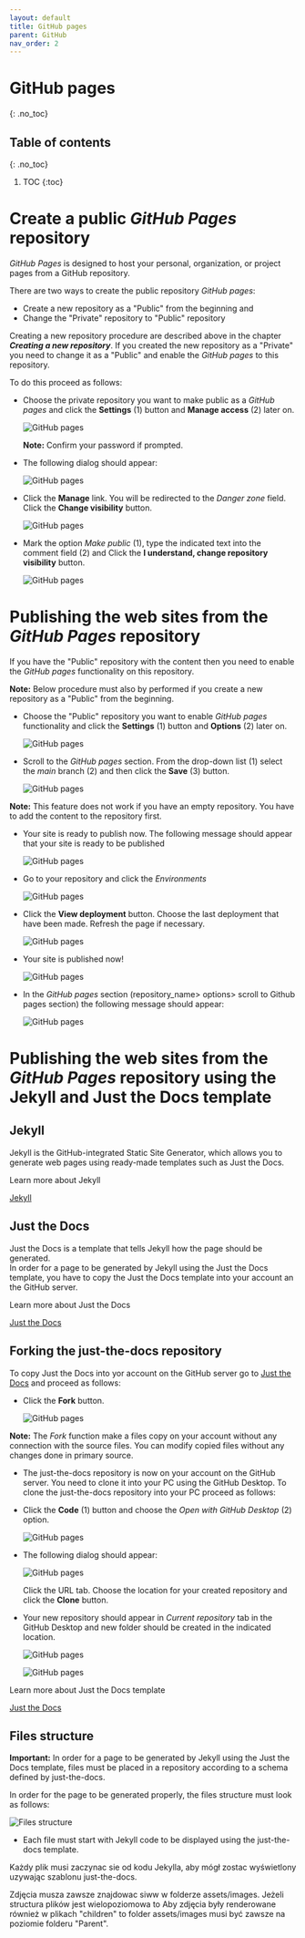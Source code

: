 ```yaml
---
layout: default
title: GitHub pages
parent: GitHub
nav_order: 2
---
```


# GitHub pages
{: .no_toc}


## Table of contents
{: .no_toc}

1. TOC
{:toc}

# Create a public *GitHub Pages* repository

*GitHub Pages* is designed to host your personal, organization, or project pages from a GitHub repository.

There are two ways to create the public repository *GitHub pages*:  
* Create a new repository as a "Public" from the beginning and
* Change the "Private" repository to "Public" repository

Creating a new repository procedure are described above in the chapter ***Creating a new repository***. If you created the new repository as a "Private" you need to change it as a "Public" and enable the *GitHub pages* to this repository.

To do this proceed as follows:

* Choose the private repository you want to make public as a *GitHub pages* and click the **Settings** (1) button and **Manage access** (2) later on.

   ![GitHub pages](../assets/images/Rep_2.png)

   **Note:** Confirm your password if prompted. 

* The following dialog should appear:

   ![GitHub pages](../assets/images/GitHub_pages_1.png)

*  Click the **Manage** link. You will be redirected to the *Danger zone* field. Click the **Change visibility** button.

   ![GitHub pages](../assets/images/GitHub_pages_2.png)

* Mark the option *Make public* (1), type the indicated text into the comment field (2) and Click the **I understand, change repository visibility** button.

   ![GitHub pages](../assets/images/GitHub_pages_4.png)


# Publishing the web sites from the *GitHub Pages* repository

If you have the "Public" repository with the content then you need to enable the *GitHub pages* functionality on this repository. 

**Note:** Below procedure must also by performed if you create a new repository as a "Public" from the beginning.

* Choose the "Public" repository you want to enable *GitHub pages* functionality and click the **Settings** (1) button and **Options** (2) later on.

   ![GitHub pages](../assets/images/GitHub_pages_5.png)

* Scroll to the *GitHub pages* section. From the drop-down list (1) select the *main* branch (2) and then click the **Save** (3) button.

   ![GitHub pages](../assets/images/GitHub_pages_6.png)

**Note:** This feature does not work if you have an empty repository. You have to add the content to the repository first. 

* Your site is ready to publish now. The following message should appear that your site is ready to be published

   ![GitHub pages](../assets/images/GitHub_pages_7.png)

* Go to your repository and click the *Environments* 

   ![GitHub pages](../assets/images/GitHub_pages_8.png)

* Click the **View deployment** button. Choose the last deployment that have been made. Refresh the page if necessary.

   ![GitHub pages](../assets/images/GitHub_pages_9.png)

* Your site is published now!

   ![GitHub pages](../assets/images/GitHub_pages_10.png)

* In the *GitHub pages* section (repository_name> options> scroll to Github pages section) the following message should appear:

   ![GitHub pages](../assets/images/GitHub_pages_11.png)

# Publishing the web sites from the *GitHub Pages* repository using the Jekyll and Just the Docs template

## Jekyll 
Jekyll is the GitHub-integrated Static Site Generator, which allows you to generate web pages using ready-made templates such as Just the Docs.

Learn more about Jekyll

[Jekyll](https://jekyllrb.com/)

## Just the Docs

Just the Docs is a template that tells Jekyll how the page should be generated.  
In order for a page to be generated by Jekyll using the Just the Docs template, you have to copy the Just the Docs template into your account an the GitHub server.

Learn more about Just the Docs

[Just the Docs](https://pmarsceill.github.io/just-the-docs/)

## Forking the just-the-docs repository

To copy Just the Docs into yor account on the GitHub server go to [Just the Docs](https://github.com/pmarsceill/just-the-docs) and proceed as follows:

* Click the **Fork** button. 

   ![GitHub pages](../assets/images/Just-the-Docs_1.png)

**Note:** The *Fork* function make a files copy on your account without any connection with the source files. You can modify copied files without any changes done in primary source.

* The just-the-docs repository is now on your account on the GitHub server. You need to clone it into your PC using the GitHub Desktop. 
To clone the just-the-docs repository into your PC proceed as follows:

* Click the **Code** (1) button and choose the *Open with GitHub Desktop* (2) option.
  
   ![GitHub pages](../assets/images/Just-the-Docs_2.png)

* The following dialog should appear:

  ![GitHub pages](../assets/images/Just-the-Docs_3.png)

  Click the URL tab. Choose the location for your created repository and click the **Clone** button.

* Your new repository should appear in *Current repository* tab in the GitHub Desktop and new folder should be created in the indicated location.

  ![GitHub pages](../assets/images/Just-the-Docs_4.png)

  ![GitHub pages](../assets/images/Just-the-Docs_5.png)

Learn more about Just the Docs template

[Just the Docs](just-the-docs.md)

## Files structure

**Important:** In order for a page to be generated by Jekyll using the Just the Docs template, files must be placed in a repository according to a schema defined by just-the-docs.

In order for the page to be generated properly, the files structure must look as follows: 

   ![Files structure](../assets/images/Files_structure.svg)

* Each file must start with Jekyll code to be displayed using the just-the-docs template.





Każdy plik musi zaczynac sie od kodu Jekylla, aby mógł zostac wyświetlony uzywając szablonu just-the-docs.

Zdjęcia musza zawsze znajdowac siww w folderze assets/images.
Jeżeli structura plików jest wielopoziomowa to Aby zdjęcia były renderowane również w plikach "children" to folder assets/images musi być zawsze na poziomie folderu "Parent".
